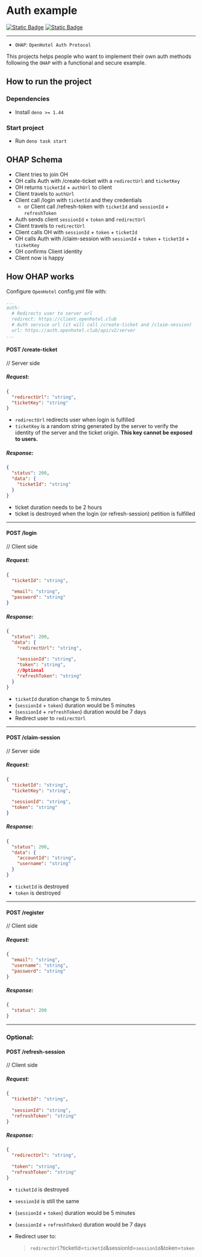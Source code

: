 # Auth example

[![Static Badge](https://img.shields.io/badge/CC_BY--NC--SA_4.0-blue?style=for-the-badge&color=gray)](/LICENSE)
[![Static Badge](https://img.shields.io/badge/discord-b?style=for-the-badge&logo=discord&color=white)](https://discord.gg/qBZfPdNWUj)

---

- `OHAP`: `OpenHotel Auth Protocol`

This projects helps people who want to implement their own auth methods
following the `OHAP` with a functional and secure example.

## How to run the project

### Dependencies

- Install `deno >= 1.44`

### Start project

- Run `deno task start`

## OHAP Schema

- Client tries to join OH
- OH calls Auth with /create-ticket with a `redirectUrl` and `ticketKey`
- OH returns `ticketId` + `authUrl` to client
- Client travels to `authUrl`
- Client call /login with `ticketId` and they credentials
  - or Client call /refresh-token with `ticketId` and `sessionId` + `refreshToken`
- Auth sends client `sessionId` + `token` and `redirectUrl`
- Client travels to `redirectUrl`
- Client calls OH with `sessionId` + `token` + `ticketId`
- OH calls Auth with /claim-session with `sessionId` + `token` + `ticketId` + `ticketKey`
- OH confirms Client identity
- Client now is happy

## How OHAP works

Configure `OpenHotel` config.yml file with:

```yaml
...
auth:
  # Redirects user to server url
  redirect: https://client.openhotel.club
  # Auth service url (it will call /create-ticket and /claim-session)
  url: https://auth.openhotel.club/api/v2/server
...
```


#### POST /create-ticket

// Server side

##### Request:

```json
{
  "redirectUrl": "string",
  "ticketKey": "string"
}
```

- `redirectUrl` redirects user when login is fulfilled
- `ticketKey` is a random string generated by the server to verify the identity 
of the server and the ticket origin. **This key cannot be exposed to users.**

##### Response:

```json
{
  "status": 200,
  "data": {
    "ticketId": "string"
  }
}
```
- ticket duration needs to be 2 hours
- ticket is destroyed when the login (or refresh-session) petition is fulfilled

---

#### POST /login

// Client side

##### Request:

```json
{
  "ticketId": "string",
  
  "email": "string",
  "password": "string"
}
```

##### Response:

```json
{
  "status": 200,
  "data": {
    "redirectUrl": "string",
    
    "sessionId": "string",
    "token": "string",
    //Optional
    "refreshToken": "string"
  }
}
```
- `ticketId` duration change to 5 minutes
- (`sessionId` + `token`) duration would be 5 minutes
- (`sessionId` + `refreshToken`) duration would be 7 days
- Redirect user to `redirectUrl`
---

#### POST /claim-session

// Server side

##### Request:

```json
{
  "ticketId": "string",
  "ticketKey": "string",
  
  "sessionId": "string",
  "token": "string"
}
```

##### Response:

```json
{
  "status": 200,
  "data": {
    "accountId": "string",
    "username": "string"
  }
}
```

- `ticketId` is destroyed
- `token` is destroyed

---

#### POST /register

// Client side

##### Request:

```json
{
  "email": "string",
  "username": "string",
  "password": "string"
}
```

##### Response:

```json
{
  "status": 200
}
```

---

### Optional:

#### POST /refresh-session

// Client side

##### Request:

```json
{
  "ticketId": "string",
  
  "sessionId": "string",
  "refreshToken": "string"
}
```

##### Response:

```json
{
  "redirectUrl": "string",
  
  "token": "string",
  "refreshToken": "string"
}
```

- `ticketId` is destroyed


- `sessionId` is still the same
- (`sessionId` + `token`) duration would be 5 minutes
- (`sessionId` + `refreshToken`) duration would be 7 days 
- Redirect user to:
  > `redirectUrl`?ticketId=`ticketId`&sessionId=`sessionId`&token=`token`
